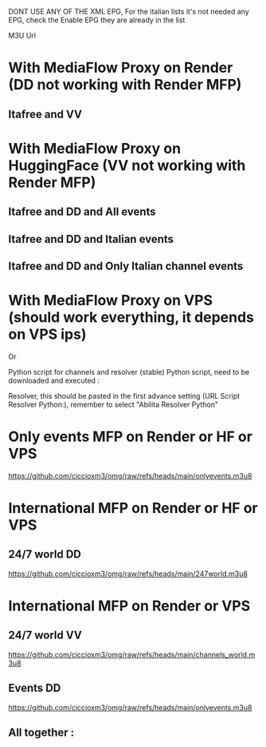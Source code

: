 DONT USE ANY OF THE XML EPG, For the italian lists it's not needed any EPG, check the Enable EPG they are already in the list

M3U Url

# With MediaFlow Proxy on Render (DD not working with Render MFP)

## Itafree and VV


#  With MediaFlow Proxy on HuggingFace (VV not working with Render MFP)

## Itafree and DD and All events


## Itafree and DD and Italian events


## Itafree and DD and Only Italian channel events




#  With MediaFlow Proxy on VPS (should work everything, it depends on VPS ips)



Or 

Python script for channels and resolver (stable)
Python script, need to be downloaded and executed :



Resolver, this should be pasted in the first advance setting (URL Script Resolver Python:), remember to select "Abilita Resolver Python"





#  Only events MFP on Render or HF or VPS

https://github.com/ciccioxm3/omg/raw/refs/heads/main/onlyevents.m3u8



#  International MFP on Render or HF or VPS

## 24/7 world DD

https://github.com/ciccioxm3/omg/raw/refs/heads/main/247world.m3u8



#  International MFP on Render or VPS


## 24/7 world VV

https://github.com/ciccioxm3/omg/raw/refs/heads/main/channels_world.m3u8


## Events DD

https://github.com/ciccioxm3/omg/raw/refs/heads/main/onlyevents.m3u8


## All together :


